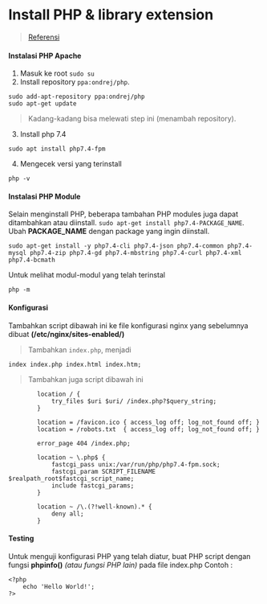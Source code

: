 # Install PHP & library extension

> [Referensi](https://www.digitalocean.com/community/tutorials/how-to-install-php-7-4-and-set-up-a-local-development-environment-on-ubuntu-20-04)

#### Instalasi PHP Apache
1. Masuk ke root `sudo su`
2. Install repository `ppa:ondrej/php`.  
```
sudo add-apt-repository ppa:ondrej/php
sudo apt-get update
```
> Kadang-kadang bisa melewati step ini (menambah repository).

3. Install php 7.4
```
sudo apt install php7.4-fpm
```

4. Mengecek versi yang terinstall
```
php -v
```

#### Instalasi PHP Module
Selain menginstall PHP, beberapa tambahan PHP modules juga dapat ditambahkan atau diinstall. `sudo apt-get install php7.4-PACKAGE_NAME`. Ubah **PACKAGE_NAME** dengan package yang ingin diinstall.
```
sudo apt-get install -y php7.4-cli php7.4-json php7.4-common php7.4-mysql php7.4-zip php7.4-gd php7.4-mbstring php7.4-curl php7.4-xml php7.4-bcmath
```

Untuk melihat modul-modul yang telah terinstal
```
php -m
```

#### Konfigurasi
Tambahkan script dibawah ini ke file konfigurasi nginx yang sebelumnya dibuat **(/etc/nginx/sites-enabled/)**
> Tambahkan `index.php`, menjadi 
```
index index.php index.html index.htm;
```
> Tambahkan juga script dibawah ini
```
        location / {
            try_files $uri $uri/ /index.php?$query_string;
        }

        location = /favicon.ico { access_log off; log_not_found off; }
        location = /robots.txt  { access_log off; log_not_found off; }

        error_page 404 /index.php;

        location ~ \.php$ {
            fastcgi_pass unix:/var/run/php/php7.4-fpm.sock;
            fastcgi_param SCRIPT_FILENAME $realpath_root$fastcgi_script_name;
            include fastcgi_params;
        }

        location ~ /\.(?!well-known).* {
            deny all;
        }

```

#### Testing
Untuk menguji konfigurasi PHP yang telah diatur, buat PHP script dengan fungsi **phpinfo()** *(atau fungsi PHP lain)* pada file index.php
Contoh :
```
<?php
    echo 'Hello World!';
?>
```
